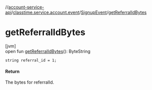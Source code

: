 //[account-service-api](../../../index.md)/[classtime.service.account.event](../index.md)/[SignupEvent](index.md)/[getReferralIdBytes](get-referral-id-bytes.md)

# getReferralIdBytes

[jvm]\
open fun [getReferralIdBytes](get-referral-id-bytes.md)(): ByteString

`string referral_id = 1;`

#### Return

The bytes for referralId.
